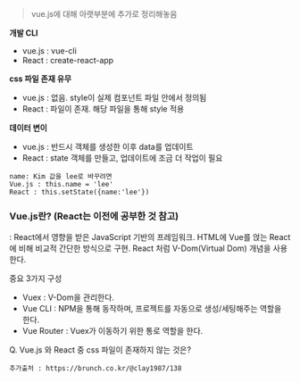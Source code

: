 > vue.js에 대해 아랫부분에 추가로 정리해놓음
> 

**개발 CLI**

- vue.js : vue-cli
- React : create-react-app

**css 파일 존재 유무**

- vue.js : 없음. style이 실제 컴포넌트 파일 안에서 정의됨
- React : 파일이 존재. 해당 파일을 통해 style 적용

**데이터 변이**

- vue.js : 반드시 객체를 생성한 이후 data를 업데이트
- React : state 객체를 만들고, 업데이트에 조금 더 작업이 필요

```
name: Kim 값을 lee로 바꾸려면
Vue.js : this.name = 'lee'
React : this.setState({name:'lee'})
```

### Vue.js란? (React는 이전에 공부한 것 참고)

: React에서 영향을 받은 JavaScript 기반의 프레임워크. HTML에 Vue를 얹는 React에 비해 비교적 간단한 방식으로 구현. React 처럼 V-Dom(Virtual Dom) 개념을 사용한다. 

중요 3가지 구성

- Vuex : V-Dom을 관리한다.
- Vue CLI : NPM을 통해 동작하며, 프로젝트를 자동으로 생성/세팅해주는 역할을 한다.
- Vue Router : Vuex가 이동하기 위한 통로 역할을 한다.

Q. Vue.js 와 React 중 css 파일이 존재하지 않는 것은?

```
추가출처 : https://brunch.co.kr/@clay1987/138
```